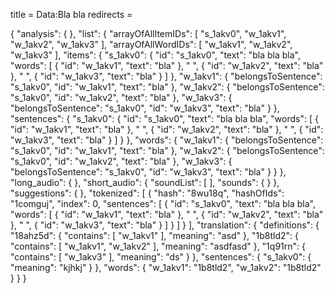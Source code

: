 title = Data:Bla bla
redirects =
>>>>

{
"analysis": {
},
"list": {
"arrayOfAllItemIDs": [
"s_1akv0",
"w_1akv1",
"w_1akv2",
"w_1akv3"
],
"arrayOfAllWordIDs": [
"w_1akv1",
"w_1akv2",
"w_1akv3"
],
"items": {
"s_1akv0": {
"id": "s_1akv0",
"text": "bla bla bla",
"words": [
{
"id": "w_1akv1",
"text": "bla"
},
" ",
{
"id": "w_1akv2",
"text": "bla"
},
" ",
{
"id": "w_1akv3",
"text": "bla"
}
]
},
"w_1akv1": {
"belongsToSentence": "s_1akv0",
"id": "w_1akv1",
"text": "bla"
},
"w_1akv2": {
"belongsToSentence": "s_1akv0",
"id": "w_1akv2",
"text": "bla"
},
"w_1akv3": {
"belongsToSentence": "s_1akv0",
"id": "w_1akv3",
"text": "bla"
}
},
"sentences": {
"s_1akv0": {
"id": "s_1akv0",
"text": "bla bla bla",
"words": [
{
"id": "w_1akv1",
"text": "bla"
},
" ",
{
"id": "w_1akv2",
"text": "bla"
},
" ",
{
"id": "w_1akv3",
"text": "bla"
}
]
}
},
"words": {
"w_1akv1": {
"belongsToSentence": "s_1akv0",
"id": "w_1akv1",
"text": "bla"
},
"w_1akv2": {
"belongsToSentence": "s_1akv0",
"id": "w_1akv2",
"text": "bla"
},
"w_1akv3": {
"belongsToSentence": "s_1akv0",
"id": "w_1akv3",
"text": "bla"
}
}
},
"long_audio": {
},
"short_audio": {
"soundList": [
],
"sounds": {
}
},
"suggestions": {
},
"tokenized": [
{
"hash": "8wu18q",
"hashOfIds": "1comguj",
"index": 0,
"sentences": [
{
"id": "s_1akv0",
"text": "bla bla bla",
"words": [
{
"id": "w_1akv1",
"text": "bla"
},
" ",
{
"id": "w_1akv2",
"text": "bla"
},
" ",
{
"id": "w_1akv3",
"text": "bla"
}
]
}
]
}
],
"translation": {
"definitions": {
"18ahz5d": {
"contains": [
"w_1akv1"
],
"meaning": "asd"
},
"1b8tld2": {
"contains": [
"w_1akv1",
"w_1akv2"
],
"meaning": "asdfasd"
},
"1q91rn": {
"contains": [
"w_1akv3"
],
"meaning": "ds"
}
},
"sentences": {
"s_1akv0": {
"meaning": "kjhkj"
}
},
"words": {
"w_1akv1": "1b8tld2",
"w_1akv2": "1b8tld2"
}
}
}